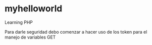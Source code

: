 # myhelloworld
Learning PHP

Para darle seguridad debo comenzar a hacer uso de los token para el manejo de variables GET
